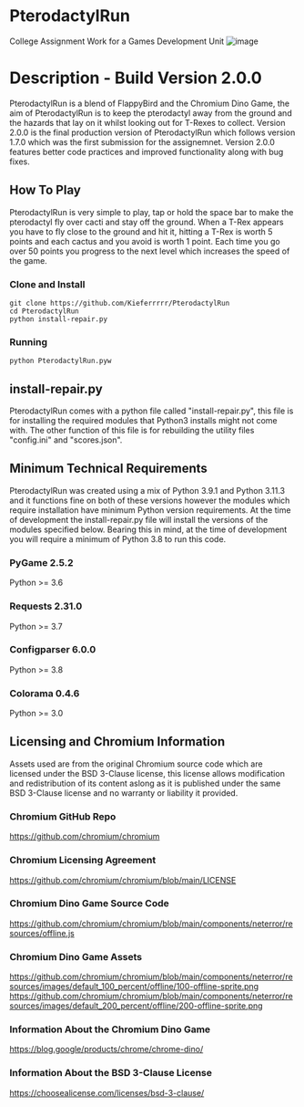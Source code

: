 # PterodactylRun
College Assignment Work for a Games Development Unit
![image](https://github.com/Kieferrrrr/PterodactylRun/assets/157843487/4bf15411-0836-4fd9-a7d0-95ddd99dffd6)

# Description - Build Version 2.0.0
PterodactylRun is a blend of FlappyBird and the Chromium Dino Game, the aim of PterodactylRun is to keep the pterodactyl away from the
ground and the hazards that lay on it whilst looking out for T-Rexes to collect. Version 2.0.0 is the final production version of PterodactylRun
which follows version 1.7.0 which was the first submission for the assignemnet. Version 2.0.0 features better code practices and improved functionality along with bug fixes.

## How To Play
PterodactylRun is very simple to play, tap or hold the space bar to make the pterodactyl fly over cacti and stay off the ground.
When a T-Rex appears you have to fly close to the ground and hit it, hitting a T-Rex is worth 5 points and each cactus and you 
avoid is worth 1 point. Each time you go over 50 points you progress to the next level which increases the speed of the game.

### Clone and Install
```shell
git clone https://github.com/Kieferrrrr/PterodactylRun
cd PterodactylRun
python install-repair.py
```

### Running
```shell
python PterodactylRun.pyw
```

## install-repair.py
PterodactylRun comes with a python file called "install-repair.py", this file is for installing the required modules that Python3 installs
might not come with. The other function of this file is for rebuilding the utility files "config.ini" and "scores.json".


## Minimum Technical Requirements
PterodactylRun was created using a mix of Python 3.9.1 and Python 3.11.3 and it functions fine on both of these versions however the modules
which require installation have minimum Python version requirements. At the time of development the install-repair.py file will install the
versions of the modules specified below. Bearing this in mind, at the time of development you will require a minimum of Python 3.8 to run this
code.

### PyGame 2.5.2
Python >= 3.6

### Requests 2.31.0
Python >= 3.7

### Configparser 6.0.0
Python >= 3.8

### Colorama 0.4.6
Python >= 3.0


## Licensing and Chromium Information
Assets used are from the original Chromium source code which are licensed under the BSD 3-Clause license, this license allows modification
and redistribution of its content aslong as it is published under the same BSD 3-Clause license and no warranty or liability it provided.

### Chromium GitHub Repo
https://github.com/chromium/chromium

### Chromium Licensing Agreement
https://github.com/chromium/chromium/blob/main/LICENSE

### Chromium Dino Game Source Code
https://github.com/chromium/chromium/blob/main/components/neterror/resources/offline.js

### Chromium Dino Game Assets
https://github.com/chromium/chromium/blob/main/components/neterror/resources/images/default_100_percent/offline/100-offline-sprite.png
https://github.com/chromium/chromium/blob/main/components/neterror/resources/images/default_200_percent/offline/200-offline-sprite.png

### Information About the Chromium Dino Game
https://blog.google/products/chrome/chrome-dino/

### Information About the BSD 3-Clause License
https://choosealicense.com/licenses/bsd-3-clause/
